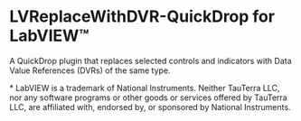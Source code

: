 # LVReplaceWithDVR-QuickDrop for LabVIEW™

A QuickDrop plugin that replaces selected controls and indicators with Data Value References (DVRs) of the same type.

\* LabVIEW is a trademark of National Instruments. Neither TauTerra LLC, nor any software programs or other goods or services offered by TauTerra LLC, are affiliated with, endorsed by, or sponsored by National Instruments.

